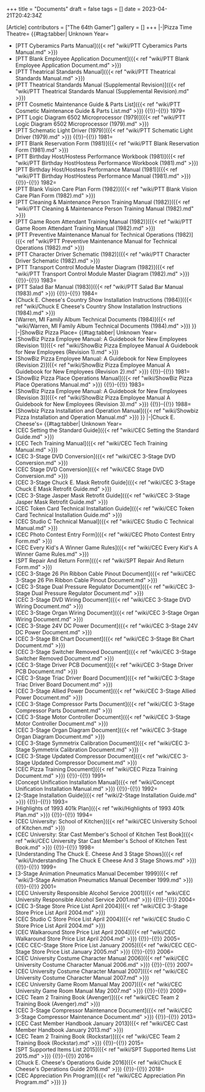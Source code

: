 +++
title = "Documents"
draft = false
tags = []
date = 2023-04-21T20:42:34Z

[Article]
contributors = ["The 64th Gamer"]
gallery = []
+++
<tabber>
|-|Pizza Time Theatre=
{{#tag:tabber|
Unknown Year=
* [PTT Cyberamics Parts Manual]({{< ref "wiki/PTT Cyberamics Parts Manual.md" >}})
* [PTT Blank Employee Application Document]({{< ref "wiki/PTT Blank Employee Application Document.md" >}})
* [PTT Theatrical Standards Manual]({{< ref "wiki/PTT Theatrical Standards Manual.md" >}})
* [PTT Theatrical Standards Manual (Supplemental Revision)]({{< ref "wiki/PTT Theatrical Standards Manual (Supplemental Revision).md" >}})
* [PTT Cosmetic Maintenance Guide & Parts List]({{< ref "wiki/PTT Cosmetic Maintenance Guide & Parts List.md" >}})
{{!}}-{{!}}
1979=
* [PTT Logic Diagram 6502 Microprocessor (1979)]({{< ref "wiki/PTT Logic Diagram 6502 Microprocessor (1979).md" >}})
* [PTT Schematic Light Driver (1979)]({{< ref "wiki/PTT Schematic Light Driver (1979).md" >}})
{{!}}-{{!}}
1981=
* [PTT Blank Reservation Form (1981)]({{< ref "wiki/PTT Blank Reservation Form (1981).md" >}})
* [PTT Birthday Host/Hostess Performance Workbook (1981)]({{< ref "wiki/PTT Birthday HostHostess Performance Workbook (1981).md" >}})
* [PTT Birthday Host/Hostess Performance Manual (1981)]({{< ref "wiki/PTT Birthday HostHostess Performance Manual (1981).md" >}})
{{!}}-{{!}}
1982=
* [PTT Blank Vision Care Plan Form (1982)]({{< ref "wiki/PTT Blank Vision Care Plan Form (1982).md" >}})
* [PTT Cleaning & Maintenance Person Training Manual (1982)]({{< ref "wiki/PTT Cleaning & Maintenance Person Training Manual (1982).md" >}})
* [PTT Game Room Attendant Training Manual (1982)]({{< ref "wiki/PTT Game Room Attendant Training Manual (1982).md" >}})
* [PTT Preventive Maintenance Manual for Technical Operations (1982)]({{< ref "wiki/PTT Preventive Maintenance Manual for Technical Operations (1982).md" >}})
* [PTT Character Driver Schematic (1982)]({{< ref "wiki/PTT Character Driver Schematic (1982).md" >}})
* [PTT Transport Control Module Master Diagram (1982)]({{< ref "wiki/PTT Transport Control Module Master Diagram (1982).md" >}})
{{!}}-{{!}}
1983=
* [PTT Salad Bar Manual (1983)]({{< ref "wiki/PTT Salad Bar Manual (1983).md" >}})
{{!}}-{{!}}
1984=
* [Chuck E. Cheese's Country Show Installation Instructions (1984)]({{< ref "wiki/Chuck E Cheese's Country Show Installation Instructions (1984).md" >}})
* [Warren, MI Family Album Technical Documents (1984)]({{< ref "wiki/Warren, MI Family Album Technical Documents (1984).md" >}})
}}
|-|ShowBiz Pizza Place=
{{#tag:tabber|
Unknown Year=
* [ShowBiz Pizza Employee Manual: A Guidebook for New Employees (Revision 1)]({{< ref "wiki/ShowBiz Pizza Employee Manual A Guidebook for New Employees (Revision 1).md" >}})
* [ShowBiz Pizza Employee Manual: A Guidebook for New Employees (Revision 2)]({{< ref "wiki/ShowBiz Pizza Employee Manual A Guidebook for New Employees (Revision 2).md" >}})
{{!}}-{{!}}
1981=
* [ShowBiz Pizza Place Operations Manual]({{< ref "wiki/ShowBiz Pizza Place Operations Manual.md" >}})
{{!}}-{{!}}
1983=
* [ShowBiz Pizza Employee Manual: A Guidebook for New Employees (Revision 3)]({{< ref "wiki/ShowBiz Pizza Employee Manual A Guidebook for New Employees (Revision 3).md" >}})
{{!}}-{{!}}
1988=
* [Showbiz Pizza Installation and Operation Manual]({{< ref "wiki/Showbiz Pizza Installation and Operation Manual.md" >}})
}}
|-|Chuck E. Cheese's=
{{#tag:tabber|
Unknown Year=
* [CEC Setting the Standard Guide]({{< ref "wiki/CEC Setting the Standard Guide.md" >}})
* [CEC Tech Training Manual]({{< ref "wiki/CEC Tech Training Manual.md" >}})
* [CEC 3-Stage DVD Conversion]({{< ref "wiki/CEC 3-Stage DVD Conversion.md" >}})
* [CEC Stage DVD Conversion]({{< ref "wiki/CEC Stage DVD Conversion.md" >}})
* [CEC 3-Stage Chuck E. Mask Retrofit Guide]({{< ref "wiki/CEC 3-Stage Chuck E Mask Retrofit Guide.md" >}})
* [CEC 3-Stage Jasper Mask Retrofit Guide]({{< ref "wiki/CEC 3-Stage Jasper Mask Retrofit Guide.md" >}})
* [CEC Token Card Technical Installation Guide]({{< ref "wiki/CEC Token Card Technical Installation Guide.md" >}})
* [CEC Studio C Technical Manual]({{< ref "wiki/CEC Studio C Technical Manual.md" >}})
* [CEC Photo Contest Entry Form]({{< ref "wiki/CEC Photo Contest Entry Form.md" >}})
* [CEC Every Kid's A Winner Game Rules]({{< ref "wiki/CEC Every Kid's A Winner Game Rules.md" >}})
* [SPT Repair And Return Form]({{< ref "wiki/SPT Repair And Return Form.md" >}})
* [CEC 3-Stage 26 Pin Ribbon Cable Pinout Document]({{< ref "wiki/CEC 3-Stage 26 Pin Ribbon Cable Pinout Document.md" >}})
* [CEC 3-Stage Dual Pressure Regulator Document]({{< ref "wiki/CEC 3-Stage Dual Pressure Regulator Document.md" >}})
* [CEC 3-Stage DVD Wiring Document]({{< ref "wiki/CEC 3-Stage DVD Wiring Document.md" >}})
* [CEC 3-Stage Organ Wiring Document]({{< ref "wiki/CEC 3-Stage Organ Wiring Document.md" >}})
* [CEC 3-Stage 24V DC Power Document]({{< ref "wiki/CEC 3-Stage 24V DC Power Document.md" >}})
* [CEC 3-Stage Bit Chart Document]({{< ref "wiki/CEC 3-Stage Bit Chart Document.md" >}})
* [CEC 3-Stage Switcher Removed Document]({{< ref "wiki/CEC 3-Stage Switcher Removed Document.md" >}})
* [CEC 3-Stage Driver PCB Document]({{< ref "wiki/CEC 3-Stage Driver PCB Document.md" >}})
* [CEC 3-Stage Triac Driver Board Document]({{< ref "wiki/CEC 3-Stage Triac Driver Board Document.md" >}})
* [CEC 3-Stage Allied Power Document]({{< ref "wiki/CEC 3-Stage Allied Power Document.md" >}})
* [CEC 3-Stage Compressor Parts Document]({{< ref "wiki/CEC 3-Stage Compressor Parts Document.md" >}})
* [CEC 3-Stage Motor Controller Document]({{< ref "wiki/CEC 3-Stage Motor Controller Document.md" >}})
* [CEC 3-Stage Organ Diagram Document]({{< ref "wiki/CEC 3-Stage Organ Diagram Document.md" >}})
* [CEC 3-Stage Symmetrix Calibration Document]({{< ref "wiki/CEC 3-Stage Symmetrix Calibration Document.md" >}})
* [CEC 3-Stage Updated Compressor Document]({{< ref "wiki/CEC 3-Stage Updated Compressor Document.md" >}})
* [CEC Pizza Training Document]({{< ref "wiki/CEC Pizza Training Document.md" >}})
{{!}}-{{!}}
1991=
* [Concept Unification Installation Manual]({{< ref "wiki/Concept Unification Installation Manual.md" >}})
{{!}}-{{!}}
1992=
* [2-Stage Installation Guide]({{< ref "wiki/2-Stage Installation Guide.md" >}})
{{!}}-{{!}}
1993=
* [Highlights of 1993 401k Plan]({{< ref "wiki/Highlights of 1993 401k Plan.md" >}})
{{!}}-{{!}}
1994=
* [CEC University: School of Kitchen]({{< ref "wiki/CEC University School of Kitchen.md" >}})
* [CEC University: Star Cast Member's School of Kitchen Test Book]({{< ref "wiki/CEC University Star Cast Member's School of Kitchen Test Book.md" >}})
{{!}}-{{!}}
1998=
* [Understanding The Chuck E. Cheese And 3 Stage Shows]({{< ref "wiki/Understanding The Chuck E Cheese And 3 Stage Shows.md" >}})
{{!}}-{{!}}
1999=
* [3-Stage Animation Pneumatics Manual December 1999]({{< ref "wiki/3-Stage Animation Pneumatics Manual December 1999.md" >}})
{{!}}-{{!}}
2001=
* [CEC University Responsible Alcohol Service 2001]({{< ref "wiki/CEC University Responsible Alcohol Service 2001.md" >}})
{{!}}-{{!}}
2004=
* [CEC 3-Stage Store Price List April 2004]({{< ref "wiki/CEC 3-Stage Store Price List April 2004.md" >}})
* [CEC Studio C Store Price List April 2004]({{< ref "wiki/CEC Studio C Store Price List April 2004.md" >}})
* [CEC Walkaround Store Price List April 2004]({{< ref "wiki/CEC Walkaround Store Price List April 2004.md" >}})
{{!}}-{{!}}
2005=
* [CEC CEC-Stage Store Price List January 2005]({{< ref "wiki/CEC CEC-Stage Store Price List January 2005.md" >}}) 
{{!}}-{{!}}
2006=
* [CEC University Costume Character Manual 2006]({{< ref "wiki/CEC University Costume Character Manual 2006.md" >}})
{{!}}-{{!}}
2007=
* [CEC University Costume Character Manual 2007]({{< ref "wiki/CEC University Costume Character Manual 2007.md" >}})
* [CEC University Game Room Manual May 2007]({{< ref "wiki/CEC University Game Room Manual May 2007.md" >}})
{{!}}-{{!}}
2009=
* [CEC Team 2 Training Book (Avenger)]({{< ref "wiki/CEC Team 2 Training Book (Avenger).md" >}})
* [CEC 3-Stage Compressor Maintenance Document]({{< ref "wiki/CEC 3-Stage Compressor Maintenance Document.md" >}})
{{!}}-{{!}}
2013=
* [CEC Cast Member Handbook January 2013]({{< ref "wiki/CEC Cast Member Handbook January 2013.md" >}})
* [CEC Team 2 Training Book (Rockstar)]({{< ref "wiki/CEC Team 2 Training Book (Rockstar).md" >}})
{{!}}-{{!}}
2015=
* [SPT Supported Items List 2015]({{< ref "wiki/SPT Supported Items List 2015.md" >}})
{{!}}-{{!}}
2016=
* [Chuck E. Cheese's Operations Guide 2016]({{< ref "wiki/Chuck E Cheese's Operations Guide 2016.md" >}})
{{!}}-{{!}}
2018=
* [CEC Appreciation Pin Program]({{< ref "wiki/CEC Appreciation Pin Program.md" >}})
}}
</tabber>